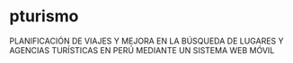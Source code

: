 pturismo
===========

PLANIFICACIÓN DE VIAJES Y MEJORA EN LA BÚSQUEDA DE LUGARES Y AGENCIAS TURÍSTICAS EN PERÚ MEDIANTE UN SISTEMA WEB MÓVIL
